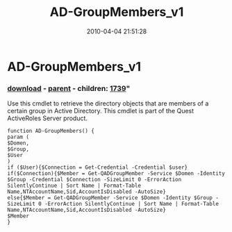 ﻿---
pid:            1738
parent:         1736
children:       1739
poster:         Angel-Keeper
title:          AD-GroupMembers_v1
date:           2010-04-04 21:51:28
format:         posh
---

# AD-GroupMembers_v1

### [download](1738.ps1) - [parent](1736.md) - children: [1739](1739.md)"

Use this cmdlet to retrieve the directory objects that are members of a certain group in Active Directory.
This cmdlet is part of the Quest ActiveRoles Server product.

```posh
function AD-GroupMembers() {
param (
$Domen,
$Group,
$User
)
if ($User){$Connection = Get-Credential -Credential $user}
if($Connection){$Member = Get-QADGroupMember -Service $Domen -Identity $Group -Credential $Connection -SizeLimit 0 -ErrorAction SilentlyContinue | Sort Name | Format-Table Name,NTAccountName,Sid,AccountIsDisabled -AutoSize}
else{$Member = Get-QADGroupMember -Service $Domen -Identity $Group -SizeLimit 0 -ErrorAction SilentlyContinue | Sort Name | Format-Table Name,NTAccountName,Sid,AccountIsDisabled -AutoSize}
$Member
}
```
